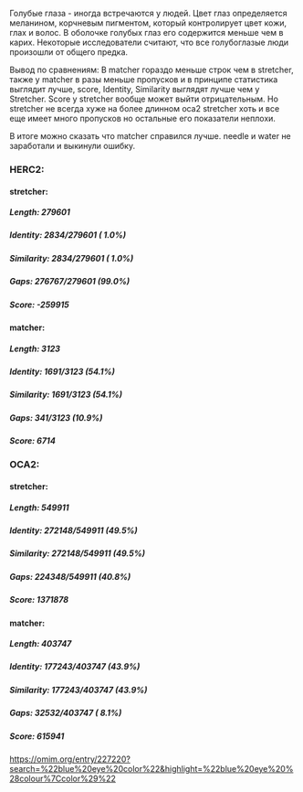 Голубые глаза - иногда встречаются у людей. Цвет глаз определяется меланином, корчневым пигментом, который контролирует цвет кожи, глах и волос. В оболочке голубых глаз его содержится меньше чем в карих. Некоторые исследователи считают, что все голубоглазые люди произошли от общего предка.


Вывод по сравнениям: В matcher гораздо меньше строк чем в stretcher, также у matcher в разы меньше пропусков и в принципе статистика выглядит лучше, score, Identity, Similarity выглядят лучше чем у Stretcher.
Score у stretcher вообще может выйти отрицательным. Но stretcher не всегда хуже на более длинном oсa2 strеtcher хоть и все еще имеет много пропусков но остальные его показатели неплохи.

В итоге можно сказать что matcher справился лучше.
needle и water не заработали и выкинули ошибку.


### HERC2:
#### stretcher:
##### Length: 279601
##### Identity:    2834/279601 ( 1.0%)
##### Similarity:  2834/279601 ( 1.0%)
##### Gaps:       276767/279601 (99.0%)
##### Score: -259915
#### matcher:
##### Length: 3123
##### Identity:    1691/3123 (54.1%)
##### Similarity:  1691/3123 (54.1%)
##### Gaps:         341/3123 (10.9%)
##### Score: 6714

### OCA2:
#### stretcher:
##### Length: 549911
##### Identity:   272148/549911 (49.5%)
##### Similarity: 272148/549911 (49.5%)
##### Gaps:       224348/549911 (40.8%)
##### Score: 1371878
#### matcher:
##### Length: 403747
##### Identity:   177243/403747 (43.9%)
##### Similarity: 177243/403747 (43.9%)
##### Gaps:       32532/403747 ( 8.1%)
##### Score: 615941
https://omim.org/entry/227220?search=%22blue%20eye%20color%22&highlight=%22blue%20eye%20%28colour%7Ccolor%29%22
